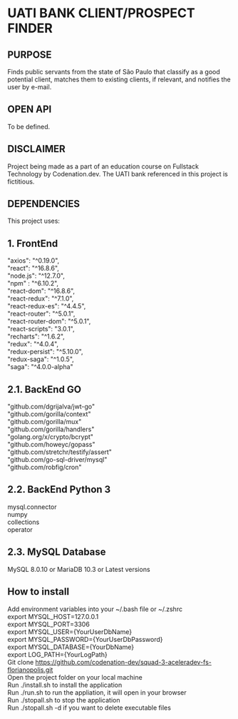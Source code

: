 # UATI BANK CLIENT/PROSPECT FINDER

## PURPOSE
Finds public servants from the state of São Paulo that classify as a good
potential client, matches them to existing clients, if relevant, and notifies
the user by e-mail.

## OPEN API
To be defined.

## DISCLAIMER
Project being made as a part of an education course on Fullstack Technology by
Codenation.dev. The UATI bank referenced in this project is fictitious.

## DEPENDENCIES
This project uses:
## 1. FrontEnd
  "axios": "^0.19.0", <br />
  "react": "^16.8.6", <br />
  "node.js": "^12.7.0", <br />
  "npm" : "^6.10.2", <br />
  "react-dom": "^16.8.6", <br />
  "react-redux": "^7.1.0", <br />
  "react-redux-es": "^4.4.5",  <br />
  "react-router": "^5.0.1",  <br />
  "react-router-dom": "^5.0.1",  <br />
  "react-scripts": "3.0.1",  <br />
  "recharts": "^1.6.2",  <br />
  "redux": "^4.0.4",  <br />
  "redux-persist": "^5.10.0",  <br />
  "redux-saga": "^1.0.5",  <br />
  "saga": "^4.0.0-alpha"  <br />
## 2.1. BackEnd GO
  "github.com/dgrijalva/jwt-go"  <br />
  "github.com/gorilla/context"  <br />
  "github.com/gorilla/mux"  <br />
  "github.com/gorilla/handlers"  <br />
  "golang.org/x/crypto/bcrypt"  <br />
  "github.com/howeyc/gopass"  <br />
  "github.com/stretchr/testify/assert"  <br />
  "github.com/go-sql-driver/mysql"  <br />
  "github.com/robfig/cron"  <br />
## 2.2. BackEnd Python 3
  mysql.connector  <br />
  numpy  <br />
  collections  <br />
  operator  <br />
## 2.3. MySQL Database
  MySQL 8.0.10 or MariaDB 10.3 or Latest versions
  
## How to install
Add environment variables into your ~/.bash file or ~/.zshrc  <br />
  export MYSQL_HOST=127.0.0.1  <br />
  export MYSQL_PORT=3306  <br />
  export MYSQL_USER={YourUserDbName}  <br />
  export MYSQL_PASSWORD={YourUserDbPassword}  <br />
  export MYSQL_DATABASE={YourDbName}  <br />
  export LOG_PATH={YourLogPath}  <br />
Git clone https://github.com/codenation-dev/squad-3-aceleradev-fs-florianopolis.git <br />
Open the project folder on your local machine <br />
Run ./install.sh to install the application <br />
Run ./run.sh to run the appliation, it will open in your browser <br />
Run ./stopall.sh to stop the application <br />
Run ./stopall.sh -d if you want to delete executable files <br />

